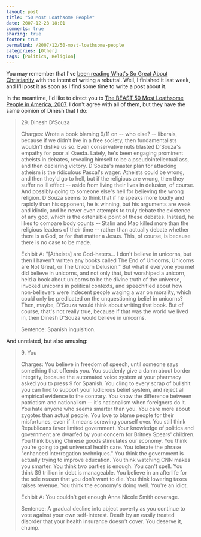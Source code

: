 ```yaml
---
layout: post
title: "50 Most Loathsome People"
date: 2007-12-28 18:01
comments: true
sharing: true
footer: true
permalink: /2007/12/50-most-loathsome-people
categories: [Other]
tags: [Politics, Religion]
---
```

<p>You may remember that I've <a href="/2007/12/what-so-great-about-christianity">been reading What's So Great About Christianity</a> with the intent of writing a rebuttal.  Well, I finished it last week, and I'll post it as soon as I find some time to write a post about it.</p>

<p>In the meantime, I'd like to direct you to <a href="http://www.buffalobeast.com/122/50mostloathsome2007.html" target="_blank">The BEAST 50 Most Loathsome People in America, 2007</a>.  I don't agree with all of them, but they have the same opinion of Dinesh that I do:</p>

<blockquote>
<p>29. Dinesh D'Souza</p>

<p>Charges: Wrote a book blaming 9/11 on -- who else? -- liberals, because if we didn't live in a free society, then fundamentalists wouldn't dislike us so. Even conservative nuts blasted D'Souza's empathy for poor al Qaeda. Lately, he's been engaging prominent atheists in debates, revealing himself to be a pseudointellectual ass, and then declaring victory. D'Souza's master plan for attacking atheism is the ridiculous Pascal's wager: Atheists could be wrong, and then they'd go to hell, but if the religious are wrong, then they suffer no ill effect -- aside from living their lives in delusion, of course. And possibly going to someone else's hell for believing the wrong religion. D'Souza seems to think that if he speaks more loudly and rapidly than his opponent, he is winning, but his arguments are weak and idiotic, and he never even attempts to truly debate the existence of any god, which is the ostensible point of these debates. Instead, he likes to compare body counts -- Stalin and Mao killed more than the religious leaders of their time -- rather than actually debate whether there is a God, or for that matter a Jesus. This, of course, is because there is no case to be made.</p>

<p>Exhibit A: "[Atheists] are God-haters... I don't believe in unicorns, but then I haven't written any books called The End of Unicorns, Unicorns are Not Great, or The Unicorn Delusion." But what if everyone you met did believe in unicorns, and not only that, but worshiped a unicorn, held a book about unicorns to be the divine truth of the universe, invoked unicorns in political contexts, and speechified about how non-believers were indecent people waging a war on morality, which could only be predicated on the unquestioning belief in unicorns? Then, maybe, D'Souza would think about writing that book. But of course, that's not really true, because if that was the world we lived in, then Dinesh D'Souza would believe in unicorns.</p>

<p>Sentence: Spanish inquisition.</p></blockquote>

<p>And unrelated, but also amusing:</p>

<blockquote>
<p>9. You</p>

<p>Charges: You believe in freedom of speech, until someone says something that offends you. You suddenly give a damn about border integrity, because the automated voice system at your pharmacy asked you to press 9 for Spanish. You cling to every scrap of bullshit you can find to support your ludicrous belief system, and reject all empirical evidence to the contrary. You know the difference between patriotism and nationalism -- it's nationalism when foreigners do it. You hate anyone who seems smarter than you. You care more about zygotes than actual people. You love to blame people for their misfortunes, even if it means screwing yourself over. You still think Republicans favor limited government. Your knowledge of politics and government are dwarfed by your concern for Britney Spears' children. You think buying Chinese goods stimulates our economy. You think you're going to get universal health care. You tolerate the phrase "enhanced interrogation techniques." You think the government is actually trying to improve education. You think watching CNN makes you smarter. You think two parties is enough. You can't spell. You think $9 trillion in debt is manageable. You believe in an afterlife for the sole reason that you don't want to die. You think lowering taxes raises revenue. You think the economy's doing well. You're an idiot.</p>

<p>Exhibit A: You couldn't get enough Anna Nicole Smith coverage.</p>

<p>Sentence: A gradual decline into abject poverty as you continue to vote against your own self-interest. Death by an easily treated disorder that your health insurance doesn't cover. You deserve it, chump.</p></blockquote>
